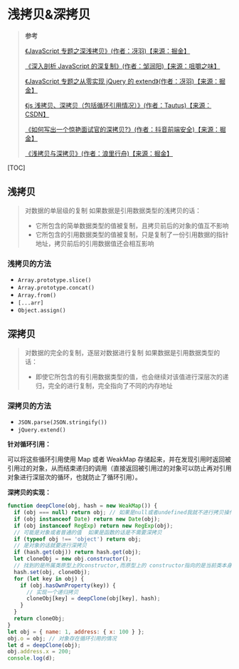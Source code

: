 <!--
 * @Author: yaohebin
 * @Date: 2021-02-01 16:58:23
 * @LastEditTime: 2022-06-30 16:25:27
 * @LastEditors: yaohebin
 * @Description: 浅拷贝&深拷贝
-->
# 浅拷贝&深拷贝

> **参考**
>
> [《JavaScript 专题之深浅拷贝》(作者：冴羽)【来源：掘金】](https://juejin.cn/post/6844903487101222920)
>
> [《深入剖析 JavaScript 的深复制》(作者：邹润阳)【来源：咀嚼之味】](https://jerryzou.com/posts/dive-into-deep-clone-in-javascript/)
>
> [《JavaScript 专题之从零实现 jQuery 的 extend》(作者：冴羽)【来源：掘金】](https://juejin.cn/post/6844903487386435592)
>
> [《js 浅拷贝、深拷贝（包括循环引用情况）》(作者：Tautus)【来源：CSDN】](https://blog.csdn.net/Snoopyqiuer/article/details/101106303)
>
> [《如何写出一个惊艳面试官的深拷贝?》(作者：抖音前端安全)【来源：掘金】](https://juejin.cn/post/6844903929705136141)
>
> [《浅拷贝与深拷贝》(作者：浪里行舟)【来源：掘金】](https://juejin.cn/post/6844904197595332622)

[TOC]

## 浅拷贝

> 对数据的单层级的复制
> 如果数据是引用数据类型的浅拷贝的话：
>
> - 它所包含的简单数据类型的值被复制，且拷贝前后的对象的值互不影响
> - 它所包含的引用数据类型的值被复制，只是复制了一份引用数据的指针地址，拷贝前后的引用数据值还会相互影响

### 浅拷贝的方法

- `Array.prototype.slice()`
- `Array.prototype.concat()`
- `Array.from()`
- `[...arr]`
- `Object.assign()`

## 深拷贝

> 对数据的完全的复制，逐层对数据进行复制
> 如果数据是引用数据类型的话：
>
> - 即使它所包含的有引用数据类型的值，也会继续对该值进行深层次的递归，完全的进行复制，完全指向了不同的内存地址

### 深拷贝的方法

- `JSON.parse(JSON.stringify())`
- `jQuery.extend()`

**针对循环引用：**

可以将这些循环引用使用 Map 或者 WeakMap 存储起来，并在发现引用时返回被引用过的对象，从而结束递归的调用（直接返回被引用过的对象可以防止再对引用对象进行深层次的循环，也就防止了循环引用）。

**深拷贝的实现：**

```js
function deepClone(obj, hash = new WeakMap()) {
  if (obj === null) return obj; // 如果是null或者undefined我就不进行拷贝操作
  if (obj instanceof Date) return new Date(obj);
  if (obj instanceof RegExp) return new RegExp(obj);
  // 可能是对象或者普通的值  如果是函数的话是不需要深拷贝
  if (typeof obj !== 'object') return obj;
  // 是对象的话就要进行深拷贝
  if (hash.get(obj)) return hash.get(obj);
  let cloneObj = new obj.constructor();
  // 找到的是所属类原型上的constructor,而原型上的 constructor指向的是当前类本身
  hash.set(obj, cloneObj);
  for (let key in obj) {
    if (obj.hasOwnProperty(key)) {
      // 实现一个递归拷贝
      cloneObj[key] = deepClone(obj[key], hash);
    }
  }
  return cloneObj;
}
let obj = { name: 1, address: { x: 100 } };
obj.o = obj; // 对象存在循环引用的情况
let d = deepClone(obj);
obj.address.x = 200;
console.log(d);
```
